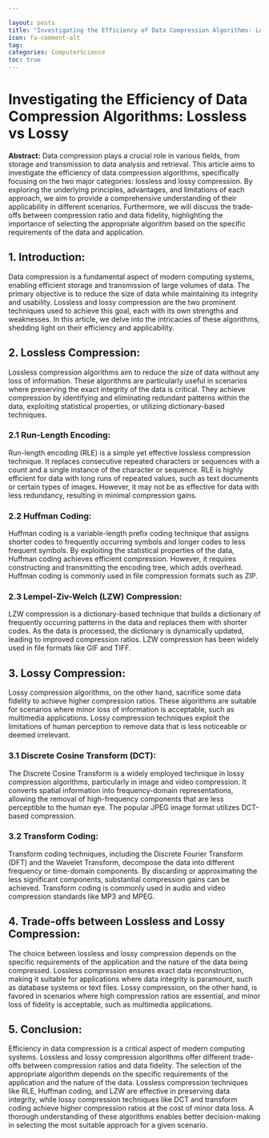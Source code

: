 ```yaml
---

layout: posts
title: "Investigating the Efficiency of Data Compression Algorithms: Lossless vs Lossy"
icon: fa-comment-alt
tag:      
categories: ComputerScience
toc: true
---
```




# Investigating the Efficiency of Data Compression Algorithms: Lossless vs Lossy

**Abstract:**
Data compression plays a crucial role in various fields, from storage and transmission to data analysis and retrieval. This article aims to investigate the efficiency of data compression algorithms, specifically focusing on the two major categories: lossless and lossy compression. By exploring the underlying principles, advantages, and limitations of each approach, we aim to provide a comprehensive understanding of their applicability in different scenarios. Furthermore, we will discuss the trade-offs between compression ratio and data fidelity, highlighting the importance of selecting the appropriate algorithm based on the specific requirements of the data and application.

## 1. Introduction:
Data compression is a fundamental aspect of modern computing systems, enabling efficient storage and transmission of large volumes of data. The primary objective is to reduce the size of data while maintaining its integrity and usability. Lossless and lossy compression are the two prominent techniques used to achieve this goal, each with its own strengths and weaknesses. In this article, we delve into the intricacies of these algorithms, shedding light on their efficiency and applicability.

## 2. Lossless Compression:
Lossless compression algorithms aim to reduce the size of data without any loss of information. These algorithms are particularly useful in scenarios where preserving the exact integrity of the data is critical. They achieve compression by identifying and eliminating redundant patterns within the data, exploiting statistical properties, or utilizing dictionary-based techniques.

### 2.1 Run-Length Encoding:
Run-length encoding (RLE) is a simple yet effective lossless compression technique. It replaces consecutive repeated characters or sequences with a count and a single instance of the character or sequence. RLE is highly efficient for data with long runs of repeated values, such as text documents or certain types of images. However, it may not be as effective for data with less redundancy, resulting in minimal compression gains.

### 2.2 Huffman Coding:
Huffman coding is a variable-length prefix coding technique that assigns shorter codes to frequently occurring symbols and longer codes to less frequent symbols. By exploiting the statistical properties of the data, Huffman coding achieves efficient compression. However, it requires constructing and transmitting the encoding tree, which adds overhead. Huffman coding is commonly used in file compression formats such as ZIP.

### 2.3 Lempel-Ziv-Welch (LZW) Compression:
LZW compression is a dictionary-based technique that builds a dictionary of frequently occurring patterns in the data and replaces them with shorter codes. As the data is processed, the dictionary is dynamically updated, leading to improved compression ratios. LZW compression has been widely used in file formats like GIF and TIFF.

## 3. Lossy Compression:
Lossy compression algorithms, on the other hand, sacrifice some data fidelity to achieve higher compression ratios. These algorithms are suitable for scenarios where minor loss of information is acceptable, such as multimedia applications. Lossy compression techniques exploit the limitations of human perception to remove data that is less noticeable or deemed irrelevant.

### 3.1 Discrete Cosine Transform (DCT):
The Discrete Cosine Transform is a widely employed technique in lossy compression algorithms, particularly in image and video compression. It converts spatial information into frequency-domain representations, allowing the removal of high-frequency components that are less perceptible to the human eye. The popular JPEG image format utilizes DCT-based compression.

### 3.2 Transform Coding:
Transform coding techniques, including the Discrete Fourier Transform (DFT) and the Wavelet Transform, decompose the data into different frequency or time-domain components. By discarding or approximating the less significant components, substantial compression gains can be achieved. Transform coding is commonly used in audio and video compression standards like MP3 and MPEG.

## 4. Trade-offs between Lossless and Lossy Compression:
The choice between lossless and lossy compression depends on the specific requirements of the application and the nature of the data being compressed. Lossless compression ensures exact data reconstruction, making it suitable for applications where data integrity is paramount, such as database systems or text files. Lossy compression, on the other hand, is favored in scenarios where high compression ratios are essential, and minor loss of fidelity is acceptable, such as multimedia applications.

## 5. Conclusion:
Efficiency in data compression is a critical aspect of modern computing systems. Lossless and lossy compression algorithms offer different trade-offs between compression ratios and data fidelity. The selection of the appropriate algorithm depends on the specific requirements of the application and the nature of the data. Lossless compression techniques like RLE, Huffman coding, and LZW are effective in preserving data integrity, while lossy compression techniques like DCT and transform coding achieve higher compression ratios at the cost of minor data loss. A thorough understanding of these algorithms enables better decision-making in selecting the most suitable approach for a given scenario.